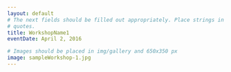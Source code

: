 ```yaml
---
layout: default
# The next fields should be filled out appropriately. Place strings in double
# quotes.
title: WorkshopName1
eventDate: April 2, 2016

# Images should be placed in img/gallery and 650x350 px 
image: sampleWorkshop-1.jpg
---
```

